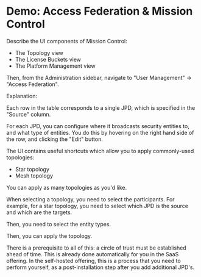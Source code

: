 # Demo: Access Federation & Mission Control

Describe the UI components of Mission Control:

* The Topology view
* The License Buckets view
* The Platform Management view

Then, from the Administration sidebar, navigate to "User Management" -> "Access Federation".

Explanation:

Each row in the table corresponds to a single JPD, which is specified in the "Source" column.

For each JPD, you can configure where it broadcasts security entities to, and what type of entities. You do this
by hovering on the right hand side of the row, and clicking the "Edit" button.

The UI contains useful shortcuts which allow you to apply commonly-used topologies:

* Star topology
* Mesh topology

You can apply as many topologies as you'd like.

When selecting a topology, you need to select the participants. For example, for a star topology,
you need to select which JPD is the source and which are the targets.

Then, you need to select the entity types.

Then, you can apply the topology.

There is a prerequisite to all of this: a circle of trust must be established ahead of time. This is already
done automatically for you in the SaaS offering. In the self-hosted offering, this is a process that you need to
perform yourself, as a post-installation step after you add additional JPD's.

